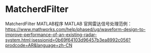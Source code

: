 # MatcherdFilter
MatcherdFilter MATLAB程序
MATLAB 官网雷达信号处理范例：
https://www.mathworks.com/help/phased/ug/waveform-design-to-improve-performance-of-an-existing-radar-system.html;jsessionid=0b69f64103d96457b3ea8992c056?prodcode=AR&language=zh-CN
